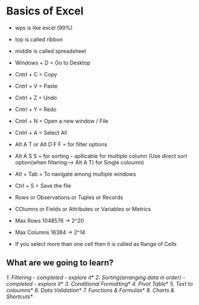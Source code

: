 # Basics of Excel
- wps is like excel (99%)
- top is called ribbon
- middle is called spreadsheet


- Windows + D =  Go to Desktop
- Cntrl + C = Copy
- Cntrl + V = Paste
- Cntrl + Z = Undo
- Cntrl + Y = Redo
- Cntrl + N = Open a new window / File
- Cntrl + A = Select All
- Alt A T or Alt D F F = for filter options
- Alt A S S = for sorting  - apllicable for multiple column (Use direct sort option(when filtering--> Alt A T) for Single coloumn)
- Alt + Tab = To navigate among multiple windows
- Ctrl + S = Save the file



- Rows or Observations or Tuples or Records
- COlumns or Fields or Attributes or Variables or Metrics

- Max Rows 1048576 -> 2^20
- Max Columns 16384 -> 2^14

- If you select more than one cell then it is called as Range of Cells
## What are we going to learn?
*1. Filtering  - completed - explore it**
*2. Sorting(arranging data in order)    - completed - explore it**
*3. Conditional Formatting**
*4. Pivot Table**
*5. Text to coloumns**
*6. Data Validation**
*7. Functions & Formulas**
*8. Charts & Shortcuts**






